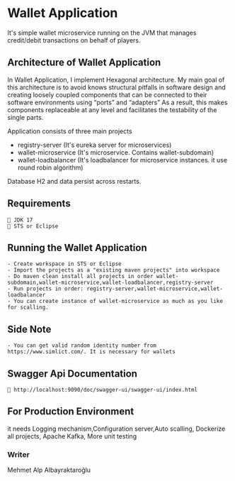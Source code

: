
# Wallet Application

It's simple wallet microservice running on the JVM that manages credit/debit
transactions on behalf of players.

## Architecture of Wallet Application

In Wallet Application, I implement Hexagonal architecture. My main goal of this architecture is to avoid knows structural pitfalls in software design and creating loosely coupled components that can be connected to their software environments using “ports” and “adapters”  As a result, this makes components replaceable at any level and facilitates the testability of the single parts.

Application consists of three main projects

* registry-server (It's eureka server for microservices)
* wallet-microservice (It's microservice. Contains wallet-subdomain)
* wallet-loadbalancer (It's loadbalancer for microservice instances. it use round robin algorithm)

Database H2 and data persist across restarts.

## Requirements

    🔸 JDK 17   
    🔸 STS or Eclipse

## Running the Wallet Application
    - Create workspace in STS or Eclipse
    - Import the projects as a "existing maven projects" into workspace 
    - Do maven clean install all projects in order wallet-subdomain,wallet-microservice,wallet-loadbalancer,registry-server 
    - Run projects in order: registry-server,wallet-microservice,wallet-loadbalancer
    - You can create instance of wallet-microservice as much as you like for scalling.
    
## Side Note
    - You can get valid random identity number from https://www.simlict.com/. It is necessary for wallets


 ## Swagger Api Documentation

    🔸 http://localhost:9090/doc/swagger-ui/swagger-ui/index.html


## For Production Environment

it needs Logging mechanism,Configuration server,Auto scalling, Dockerize all projects, Apache Kafka, More unit testing

### Writer

Mehmet Alp Albayraktaroğlu
